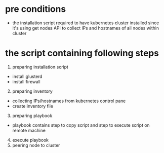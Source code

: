 
# pre conditions
- the installation script required to have kubernetes cluster installed since it's using get nodes API to collect IPs and hostnames of all nodes within cluster

# the script containing following steps 
1. preparing installation script
- install glusterd 
- install firewall
2. preparing inventory
- collecting IPs/hostnames from kubernetes control pane
- create inventory file
3. preparing playbook
- playbook contains step to copy script and step to execute script on remote machine
4. execute playbook
5. peering node to cluster